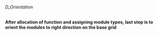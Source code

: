 ###### D_Orientation
#### After allocation of function and assigning module types, last step is to orient the modules to right direction on the base grid
